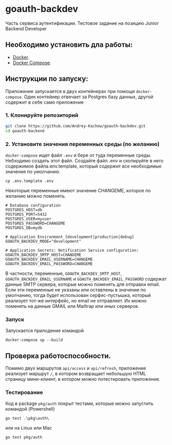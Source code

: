 # goauth-backdev
Часть сервиса аутентификации. Тестовое задание на позицию Junior Backend Developer

## Необходимо установить дла работы:

- [Docker](https://www.docker.com/get-started).
- [Docker Compose](https://docs.docker.com/compose/install/).

## Инструкции по запуску:
Приложение запускается в двух контейнерах при помощи `docker-compose`. Один контейнер отвечает за Postgres базу данных, другой содержит в себе само приложение

### 1. Клонируйте репозиторий

```bash
git clone https://github.com/Andrey-Kachow/goauth-backdev.git
cd goauth-backend
```

### 2. Установите значения переменных среды (по желанию)
`docker-compose` ищет файл `.env` и бере от туда переменные среды. Небходимо создать этот файл.
Создайте файл .env и скопируйте в него содержимое файла.env.template, который содержит все необходимые значения по умолчанию.
```
cp .env.template .env
```

Некоторые переменные имеют значение CHANGEME, которое по желанию можно поменять.
```
# Database configuration
POSTGRES_HOST=db
POSTGRES_PORT=5432
POSTGRES_USER=myuser
POSTGRES_PASSWORD=CHANGEME
POSTGRES_DB=mydb

# Application Environment [development|production|debug]
GOAUTH_BACKDEV_MODE="development"

# Application Secrets: Notification Service configuration: 
GOAUTH_BACKDEV_SMTP_HOST=CHANGEME
GOAUTH_BACKDEV_EMAIL_USERNAME=CHANGEME
GOAUTH_BACKDEV_EMAIL_PASSWORD=CHANGEME

```
В частности, переменные,  `GOAUTH_BACKDEV_SMTP_HOST`, `GOAUTH_BACKDEV_EMAIL_USERNAME` и `GOAUTH_BACKDEV_EMAIL_PASSWORD` содержат данные SMTP сервера, которые можно поменять для отправки email.
Если эти переменные не указаны или оставлены в значении по умолчанию, тогда будет использован серфис-пустышка, который реализует тот-же интерфейс, но email не отправляет.
Их можно поменять на данные GMAIL или Mailtrap или иных серверов.

### Запуск
Запускается прилодение командой
```
docker-compose up --build
```

## Проверка работоспособности.
Помимо двух маршрутов `api/access` и `api/refresh`, приложение реализует маршрут `/`, в котором возвращает небольшую HTML страницу мини-клиент, в котором можно потестировать приложение.
### Тестирование
Код в package `pkg/auth` покрыт тестами, которые можно запустить командой (Powershell)
```
go test .\pkg\auth\
```
или на Linux или Mac
```
go test pkg/auth
```
